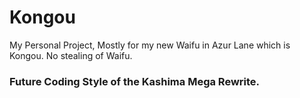 # Kongou
My Personal Project, Mostly for my new Waifu in Azur Lane which is Kongou. No stealing of Waifu.

### Future Coding Style of the Kashima Mega Rewrite.
